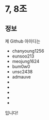 # 7, 8조

## 정보

제 Github 아이디는

- chanyoung1256
- eunsoo213
- meojung1624
- bum0w0
- unsc2438
- admauve
-
-
-
-
-

입니다!
